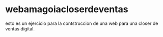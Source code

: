 # webamagoiacloserdeventas
esto es un ejercicio para la contstruccion de una web para una closer de ventas digital. 
